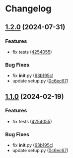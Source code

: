 # Changelog

## [1.2.0](https://github.com/reisraff/fractal-input/compare/v1.1.0...v1.2.0) (2024-07-31)


### Features

* fix tests ([4254055](https://github.com/reisraff/fractal-input/commit/42540557d1c0f663e4f0c0f76ca7609ead4b8853))


### Bug Fixes

* fix __init__.py ([63b195c](https://github.com/reisraff/fractal-input/commit/63b195c7c117a2c5a74cd63134acd3d799a8bdf6))
* update setup.py ([0c6ec67](https://github.com/reisraff/fractal-input/commit/0c6ec6753f77a78784b57b37ddf937e00bae7b13))

## [1.1.0](https://github.com/jefersondaniel/fractal-input/compare/1.0.0...v1.1.0) (2024-02-19)


### Features

* fix tests ([4254055](https://github.com/jefersondaniel/fractal-input/commit/42540557d1c0f663e4f0c0f76ca7609ead4b8853))


### Bug Fixes

* fix __init__.py ([63b195c](https://github.com/jefersondaniel/fractal-input/commit/63b195c7c117a2c5a74cd63134acd3d799a8bdf6))
* update setup.py ([0c6ec67](https://github.com/jefersondaniel/fractal-input/commit/0c6ec6753f77a78784b57b37ddf937e00bae7b13))
